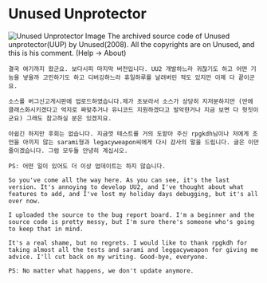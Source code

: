 # Unused Unprotector
![Unused Unprotector Image](https://i.imgur.com/7CUKFes.png)
 The archived source code of Unused unprotector(UUP) by Unused(2008).
 All the copyrights are on Unused, and this is his comment. (Help -> About)

```
결국 여기까지 왔군요. 보다시피 마지막 버전입니다. UU2 개발하느라 귀찮기도 하고 어떤 기능을 넣을까 고민하기도 하고 디버깅하느라 휴일하루를 날려버린 적도 있지만 이제 다 끝이군요.

소스를 버그신고게시판에 업로드하였습니다.제가 초보라서 소스가 상당히 지저분하지만 (딴에 클래스화시키겠다고 억지로 짜맞추거나 유니코드 지원하겠다고 발악한거나 지금 보면 다 헛짓이군요) 그래도 참고하실 분은 있겠지요.

아쉽긴 하지만 후회는 없습니다. 지금껏 테스트를 거의 도맡아 주신 rpgkdh님이나 저에게 조언을 아끼지 않는 sarami형과 legacyweapon씨에게 다시 감사의 말을 드립니다. 글은 이만 줄이겠습니다. 그럼 모두들 안녕히 계십시오.

PS: 어떤 일이 있어도 더 이상 업데이트는 하지 않습니다.
```
```
So you've come all the way here. As you can see, it's the last version. It's annoying to develop UU2, and I've thought about what features to add, and I've lost my holiday days debugging, but it's all over now.

I uploaded the source to the bug report board. I'm a beginner and the source code is pretty messy, but I'm sure there's someone who's going to keep that in mind.

It's a real shame, but no regrets. I would like to thank rpgkdh for taking almost all the tests and sarami and leggacyweapon for giving me advice. I'll cut back on my writing. Good-bye, everyone.

PS: No matter what happens, we don't update anymore.
```